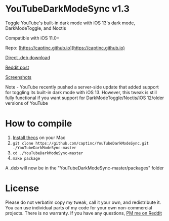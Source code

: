 # YouTubeDarkModeSync v1.3
Toggle YouTube's built-in dark mode with iOS 13's dark mode, DarkModeToggle, and Noctis

Compatible with iOS 11.0+

Repo: [https://captinc.github.io](https://captinc.github.io)

[Direct .deb download](https://github.com/captinc/YouTubeDarkModeSync/releases/download/v1.3/com.captinc.youtubedarkmodesync_1.3_iphoneos-arm.deb)

[Reddit post](https://www.reddit.com/r/jailbreak/comments/ergrue/release_youtubedarkmodesync_toggle_youtubes)

[Screenshots](https://captinc.github.io/depictions/youtubedarkmodesync/screenshots.html)

Note - YouTube recently pushed a server-side update that added support for toggling its built-in dark mode with iOS 13. However, this tweak is still fully functional if you want support for DarkModeToggle/Noctis/iOS 12/older versions of YouTube

# How to compile
1. [Install theos](https://github.com/theos/theos/wiki/Installation-macOS) on your Mac
2. `git clone https://github.com/captinc/YouTubeDarkModeSync.git ./YouTubeDarkModeSync-master`
3. `cd ./YouTubeDarkModeSync-master`
4. `make package`

A .deb will now be in the "YouTubeDarkModeSync-master/packages" folder

# License
Please do not verbatim copy my tweak, call it your own, and redistribute it. You can use individual parts of my code for your own non-commercial projects. There is no warranty. If you have any questions, [PM me on Reddit](https://www.reddit.com/message/compose/?to=captinc37&subject=GitHub%20question)
